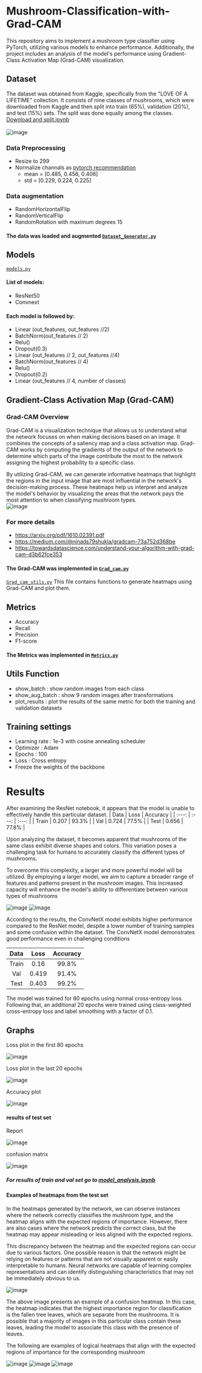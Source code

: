 # Mushroom-Classification-with-Grad-CAM
This repository aims to implement a mushroom type classifier using PyTorch, utilizing various models to enhance performance. Additionally, the project includes an analysis of the model's performance using Gradient-Class Activation Map (Grad-CAM) visualization.

## Dataset
The dataset was obtained from Kaggle, specifically from the "LOVE OF A LIFETIME" collection. It consists of nine classes of mushrooms, which were downloaded from Kaggle and then split into train (65%), validation (20%), and test (15%) sets. The split was done equally among the classes.<br />[Download and split.ipynb](https://github.com/TmohamedashrafT/Mushroom-Classification-with-Grad-cam/blob/main/Download%20and%20split.ipynb)<br /><br />
![image](https://github.com/TmohamedashrafT/Mushroom-Classification-with-Grad-cam/blob/main/readme_imgs/number%20of%20classes.png) <br />
### Data Preprocessing
- Resize to 299  
- Normalize channals as [pytorch recommendation](https://stackoverflow.com/questions/58151507/why-pytorch-officially-use-mean-0-485-0-456-0-406-and-std-0-229-0-224-0-2)
  - mean = [0.485, 0.456, 0.406]
  - std = [0.229, 0.224, 0.225]
### Data augmentation
- RandomHorizontalFlip
- RandomVerticalFlip
- RandomRotation with maximum degrees 15
#### The data was loaded and augmented [`Dataset_Generator.py`](https://github.com/TmohamedashrafT/Mushroom-Classification-with-Grad-cam/blob/main/tools/Dataset_Generator.py)
## Models
[`models.py`](https://github.com/TmohamedashrafT/Mushroom-Classification-with-Grad-cam/blob/main/tools/models.py)
#### List of models:
- ResNet50
- Convnext
#### Each model is followed by:
- Linear (out_features, out_features //2)
- BatchNorm(out_features // 2)
- Relu()
- Dropout(0.3)
- Linear (out_features // 2, out_features //4)
- BatchNorm(out_features // 4)
- Relu()
- Dropout(0.2)
- Linear (out_features // 4, number of classes)
## Gradient-Class Activation Map (Grad-CAM)
### Grad-CAM Overview
Grad-CAM is a visualization technique that allows us to understand what the network focuses on when making decisions based on an image. It combines the concepts of a saliency map and a class activation map. Grad-CAM works by computing the gradients of the output of the network to determine which parts of the image contribute the most to the network assigning the highest probability to a specific class.

By utilizing Grad-CAM, we can generate informative heatmaps that highlight the regions in the input image that are most influential in the network's decision-making process. These heatmaps help us interpret and analyze the model's behavior by visualizing the areas that the network pays the most attention to when classifying mushroom types.<br />
![image](https://github.com/TmohamedashrafT/Mushroom-Classification-with-Grad-cam/blob/main/readme_imgs/Grad_cam_flow.png) 
### For more details 
- https://arxiv.org/pdf/1610.02391.pdf
- https://medium.com/@ninads79shukla/gradcam-73a752d368be
- https://towardsdatascience.com/understand-your-algorithm-with-grad-cam-d3b62fce353
#### The Grad-CAM was implemented in [`Grad_cam.py`](https://github.com/TmohamedashrafT/Mushroom-Classification-with-Grad-cam/blob/main/tools/Grad_cam.py)
[`Grad_cam_utils.py`](https://github.com/TmohamedashrafT/Mushroom-Classification-with-Grad-cam/blob/main/tools/Grad_cam_utils.py)
This file contains functions to generate heatmaps using Grad-CAM and plot them.
## Metrics
- Accuracy
- Recall
- Precision
- F1-score
#### The Metrics was implemented in [`Metrics.py`](https://github.com/TmohamedashrafT/Mushroom-Classification-with-Grad-cam/blob/main/tools/metrics.py)
## Utils Function
- show_batch     : show random images from each class
- show_aug_batch : show 9 random images after transformations
- plot_results   :  plot the results of the same metric for both the training and validation datasets
## Training settings
- Learning rate : 1e-3 with cosine annealing scheduler
- Optimizer : Adam
- Epochs : 100
- Loss : Cross entropy
- Freeze the weights of the backbone
# Results
After examining the ResNet notebook, it appears that the model is unable to effectively handle this particular dataset.
| Data | Loss | Accuracy |
| :---: | :---: | :---: |
| Train | 0.207 | 93.3% |
| Val   | 0.724 | 77.5% | 
| Test  | 0.656 | 77.8% |

Upon analyzing the dataset, it becomes apparent that mushrooms of the same class exhibit diverse shapes and colors. This variation poses a challenging task for humans to accurately classify the different types of mushrooms.

To overcome this complexity, a larger and more powerful model will be utilized. By employing a larger model, we aim to capture a broader range of features and patterns present in the mushroom images. This increased capacity will enhance the model's ability to differentiate between various types of mushrooms

![image](https://github.com/TmohamedashrafT/Mushroom-Classification-with-Grad-cam/blob/main/readme_imgs/download.png)
![image](https://github.com/TmohamedashrafT/Mushroom-Classification-with-Grad-cam/blob/main/readme_imgs/download%20(1).png)

According to the results, the ConvNetX model exhibits higher performance compared to the ResNet model, despite a lower number of training samples and some confusion within the dataset. The ConvNetX model demonstrates good performance even in challenging conditions

| Data | Loss | Accuracy |
| :---: | :---: | :---: |
| Train | 0.16  | 99.8% |
| Val   | 0.419 | 91.4% | 
| Test  | 0.403 | 99.2% |

The model was trained for 80 epochs using normal cross-entropy loss. Following that, an additional 20 epochs were trained using class-weighted cross-entropy loss and label smoothing with a factor of 0.1.

## Graphs
Loss plot in the first 80 epochs<br/> 
                                  
![image](https://github.com/TmohamedashrafT/Mushroom-Classification-with-Grad-cam/blob/main/readme_imgs/loss%20plot%2080.png)

Loss plot in the last 20 epochs<br/>

![image](https://github.com/TmohamedashrafT/Mushroom-Classification-with-Grad-cam/blob/main/readme_imgs/loss%20plot%2020.png)

Accuracy plot <br/>

![image](https://github.com/TmohamedashrafT/Mushroom-Classification-with-Grad-cam/blob/main/readme_imgs/acc%20plot.png)

#### results of test set
Report <br/>

![image](https://github.com/TmohamedashrafT/Mushroom-Classification-with-Grad-cam/blob/main/readme_imgs/report%20test.png)

confusion matrix <br/>

![image](https://github.com/TmohamedashrafT/Mushroom-Classification-with-Grad-cam/blob/main/readme_imgs/cf_matrix%20test.png)

##### For results of train and val set go to [model_analysis.ipynb](https://github.com/TmohamedashrafT/Mushroom-Classification-with-Grad-cam/blob/main/model_analysis.ipynb)

#### Examples of heatmaps from the test set
In the heatmaps generated by the network, we can observe instances where the network correctly classifies the mushroom type, and the heatmap aligns with the expected regions of importance. However, there are also cases where the network predicts the correct class, but the heatmap may appear misleading or less aligned with the expected regions.

This discrepancy between the heatmap and the expected regions can occur due to various factors. One possible reason is that the network might be relying on features or patterns that are not visually apparent or easily interpretable to humans. Neural networks are capable of learning complex representations and can identify distinguishing characteristics that may not be immediately obvious to us.

![image](https://github.com/TmohamedashrafT/Mushroom-Classification-with-Grad-cam/blob/main/readme_imgs/heatmap.png)

The above image  presents an example of a confusion heatmap. In this case, the heatmap indicates that the highest importance region for classification is the fallen tree leaves, which are separate from the mushrooms. It is possible that a majority of images in this particular class contain these leaves, leading the model to associate this class with the presence of leaves.

The following are examples of logical heatmaps that align with the expected regions of importance for the corresponding mushroom 

![image](https://github.com/TmohamedashrafT/Mushroom-Classification-with-Grad-cam/blob/main/readme_imgs/crr%20heatmap.png)
![image](https://github.com/TmohamedashrafT/Mushroom-Classification-with-Grad-cam/blob/main/readme_imgs/crr%20heatmap2.png)
![image](https://github.com/TmohamedashrafT/Mushroom-Classification-with-Grad-cam/blob/main/readme_imgs/crr%20heatmap3.png)


